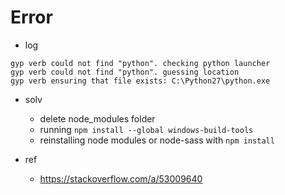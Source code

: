 # Error

* log

```
gyp verb could not find "python". checking python launcher
gyp verb could not find "python". guessing location
gyp verb ensuring that file exists: C:\Python27\python.exe
```

* solv

  * delete node_modules folder
  * running `npm install --global windows-build-tools`
  * reinstalling node modules or node-sass with `npm install`

* ref
  * https://stackoverflow.com/a/53009640
